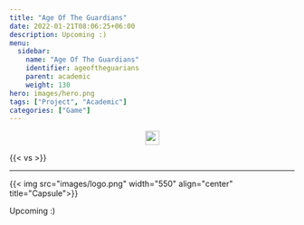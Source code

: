 ```yaml
---
title: "Age Of The Guardians"
date: 2022-01-21T08:06:25+06:00
description: Upcoming :)
menu:
  sidebar:
    name: "Age Of The Guardians"
    identifier: ageoftheguarians
    parent: academic
    weight: 130
hero: images/hero.png
tags: ["Project", "Academic"]
categories: ["Game"]
---
```

<p style="text-align: center;">
<!--- 
<a href="https://www.facebook.com/PhantomBeasts"><img src="/facebook.svg" width="25" align="center"><a>
<a href="https://store.steampowered.com/app/1483000/Phantom_Beasts__Redemption/"><img src="/steam.svg" width="25" align="center"><a>
<a href="https://github.com/Phoder1/Spacetaurant"><img src="/github.svg" width="25" align="center"><a>
--->
<a href="https://supersky.games/"><img src="/external-link.svg" width="25" align="center"><a>
</p>


{{< vs >}}

---

{{< img src="images/logo.png" width="550" align="center" title="Capsule">}}

Upcoming :)